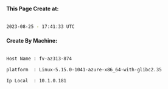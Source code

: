 
   
#### This Page Create at:

```bash

2023-08-25 - 17:41:33 UTC

```

#### Create By Machine:

```bash

Host Name : fv-az313-874

platform  : Linux-5.15.0-1041-azure-x86_64-with-glibc2.35

Ip Local  : 10.1.0.181

```


